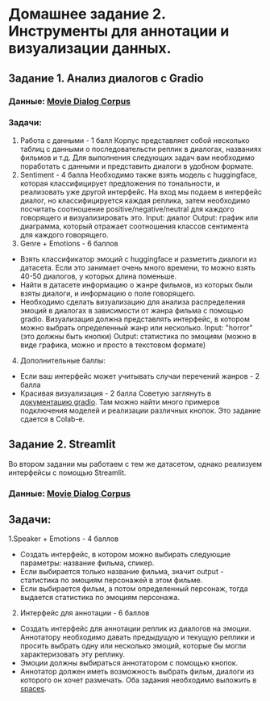 # Домашнее задание 2. Инструменты для аннотации и визуализации данных. 

## Задание 1. Анализ диалогов с Gradio

### Данные: [Movie Dialog Corpus](https://www.kaggle.com/datasets/Cornell-University/movie-dialog-corpus)
### Задачи: 

1. Работа с данными - 1 балл 
Корпус представляет собой несколько таблиц с данными о последовательсти реплик в диалогах, названиях фильмов и т.д. Для выполнения следующих задач вам необходимо
поработать с данными и представить диалоги в удобном формате. 
2. Sentiment - 4 балла
Необходимо также взять модель c huggingface, которая классифицирует предложения по тональности, и реализовать уже другой интерфейс. На вход мы подаем в интерфейс
диалог, но классифицируется каждая реплика, затем необходимо посчитать соотношение positive/negative/neutral для каждого говорящего и визуализировать это. 
Input: диалог
Output: график или диаграмма, который отражает соотношения классов сентимента для каждого говорящего.
3. Genre + Emotions - 6 баллов
- Взять классификатор эмоций с huggingface и разметить диалоги из датасета. Если это занимает очень много времени, то можно взять 40-50 диалогов, у которых длина поменьше. 
- Найти в датасете информацию о жанре фильмов, из которых были взяты диалоги, и информацию о поле говорящего.
- Необходимо сделать визуализацию для анализа распределения эмоций в диалогах в зависимости от жанра фильма с помощью gradio. Визуализация должна представлять интерфейс, в котором
можно выбрать определенный жанр или несколько. 
Input: "horror" (это должны быть кнопки)
Output: статистика по эмоциям (можно в виде графика, можно и просто в текстовом формате)
4. Дополнительные баллы:
- Если ваш интерфейс может учитывать случаи перечений жанров - 2 балла
- Красивая визуализация - 2 балла
Советую заглянуть в [документацию gradio](https://gradio.app/guides/). Там можно найти много примеров подключения моделей и реализации различных кнопок.
Это задание сдается в Colab-е.


## Задание 2. Streamlit
Во втором задании мы работаем с тем же датасетом, однако реализуем интерфейсы с помощью Streamlit.
### Данные: [Movie Dialog Corpus](https://www.kaggle.com/datasets/Cornell-University/movie-dialog-corpus)

## Задачи: 
1.Speaker + Emotions - 4 баллов
- Создать интерфейс, в котором можно выбирать следующие параметры: название фильма, спикер. 
- Если выбирается только название фильма, значит output - статистика по эмоциям персонажей в этом фильме.
- Если выбирается фильм, а потом определенный персонаж, тогда выдается статистика по эмоциям персонажа. 
2. Интерфейс для аннотации - 6 баллов
- Создать интерфейс для аннотации реплик из диалогов на эмоции. Аннотатору необходимо давать предыдущую и текущую реплики и просить выбрать одну или несколько эмоций,
которые бы могли характеризовать эту реплику.
- Эмоции должны выбираться аннотатором с помощью кнопок.
- Аннотатор должен иметь возможность выбрать фильм, диалоги из которого он хочет размечать.
Оба задания необходимо выложить в [spaces](https://huggingface.co/spaces). 


